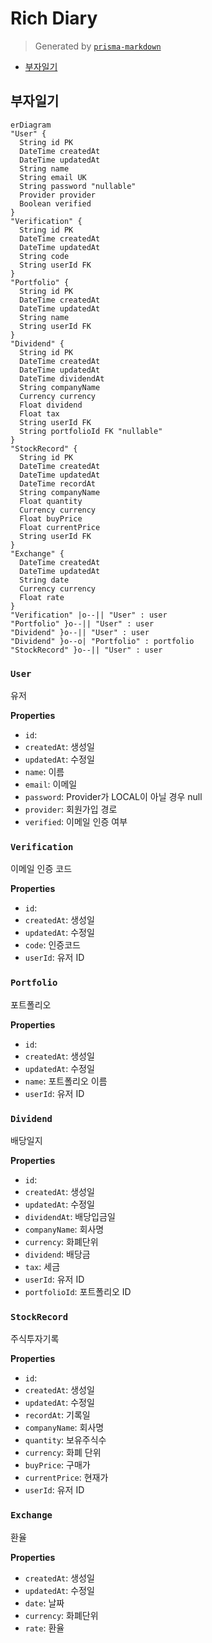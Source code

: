 # Rich Diary
> Generated by [`prisma-markdown`](https://github.com/samchon/prisma-markdown)

- [부자일기](#부자일기)

## 부자일기
```mermaid
erDiagram
"User" {
  String id PK
  DateTime createdAt
  DateTime updatedAt
  String name
  String email UK
  String password "nullable"
  Provider provider
  Boolean verified
}
"Verification" {
  String id PK
  DateTime createdAt
  DateTime updatedAt
  String code
  String userId FK
}
"Portfolio" {
  String id PK
  DateTime createdAt
  DateTime updatedAt
  String name
  String userId FK
}
"Dividend" {
  String id PK
  DateTime createdAt
  DateTime updatedAt
  DateTime dividendAt
  String companyName
  Currency currency
  Float dividend
  Float tax
  String userId FK
  String portfolioId FK "nullable"
}
"StockRecord" {
  String id PK
  DateTime createdAt
  DateTime updatedAt
  DateTime recordAt
  String companyName
  Float quantity
  Currency currency
  Float buyPrice
  Float currentPrice
  String userId FK
}
"Exchange" {
  DateTime createdAt
  DateTime updatedAt
  String date
  Currency currency
  Float rate
}
"Verification" |o--|| "User" : user
"Portfolio" }o--|| "User" : user
"Dividend" }o--|| "User" : user
"Dividend" }o--o| "Portfolio" : portfolio
"StockRecord" }o--|| "User" : user
```

### `User`
유저

**Properties**
  - `id`: 
  - `createdAt`: 생성일
  - `updatedAt`: 수정일
  - `name`: 이름
  - `email`: 이메일
  - `password`: Provider가 LOCAL이 아닐 경우 null
  - `provider`: 회원가입 경로
  - `verified`: 이메일 인증 여부

### `Verification`
이메일 인증 코드

**Properties**
  - `id`: 
  - `createdAt`: 생성일
  - `updatedAt`: 수정일
  - `code`: 인증코드
  - `userId`: 유저 ID

### `Portfolio`
포트폴리오

**Properties**
  - `id`: 
  - `createdAt`: 생성일
  - `updatedAt`: 수정일
  - `name`: 포트폴리오 이름
  - `userId`: 유저 ID

### `Dividend`
배당일지

**Properties**
  - `id`: 
  - `createdAt`: 생성일
  - `updatedAt`: 수정일
  - `dividendAt`: 배당입금일
  - `companyName`: 회사명
  - `currency`: 화폐단위
  - `dividend`: 배당금
  - `tax`: 세금
  - `userId`: 유저 ID
  - `portfolioId`: 포트폴리오 ID

### `StockRecord`
주식투자기록

**Properties**
  - `id`: 
  - `createdAt`: 생성일
  - `updatedAt`: 수정일
  - `recordAt`: 기록일
  - `companyName`: 회사명
  - `quantity`: 보유주식수
  - `currency`: 화폐 단위
  - `buyPrice`: 구매가
  - `currentPrice`: 현재가
  - `userId`: 유저 ID

### `Exchange`
환율

**Properties**
  - `createdAt`: 생성일
  - `updatedAt`: 수정일
  - `date`: 날짜
  - `currency`: 화폐단위
  - `rate`: 환율